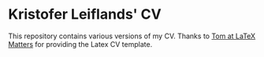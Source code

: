 Kristofer Leiflands' CV
=======================

This repository contains various versions of my CV. Thanks to [Tom at LaTeX Matters](http://texblog.org/2012/04/25/writing-a-cv-in-latex/) for providing the Latex CV template.